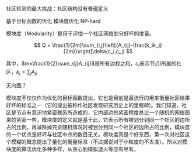 

社区检测的最大挑战：社区结构没有普遍定义

基于目标函数的优化 模块度优化 NP-hard

模块度（Modularity）是用于评估一个社区网络划分好坏的度量。

$$
Q = \frac{1}{2m}\sum_{i,j}\left[{A_{ij}-\frac{k_ik_j}{2m}}\right]\delta(c_i,c_j)
$$

其中，$m=\frac{1}{2}\sum_{ij}A_{ij}$是所有边权之和，$c_i$表示节点i所属的社区，$k_i=\sum_jA_{ij}$

无向图？

模块度不仅仅作为优化的目标函数提出，它也是目前是最流行的用来衡量社区结果好坏的标准之一（它的提出被称作社区发现研究历史上的里程碑)。我们知道，社区是节点有意识地紧密联系所造成的，它内部边的紧密程度总比一个随机的网络图来的紧密一些，模块度的定义就是基于此，它表示所有被划分到同一个社区的边所占的比例，再减除掉完全随机情况时被划分到同一个社区的边所占的比例，模块度的一个优点是好坏与社区中点的数目无关。模块度真是个好东西，第一次对社区这个模糊的概念提出了量化的衡量标准（不过据说对于小粒度的不太准）。所以对模块度的算法优化多种多样，从贪心到模拟退火等应有尽有。



